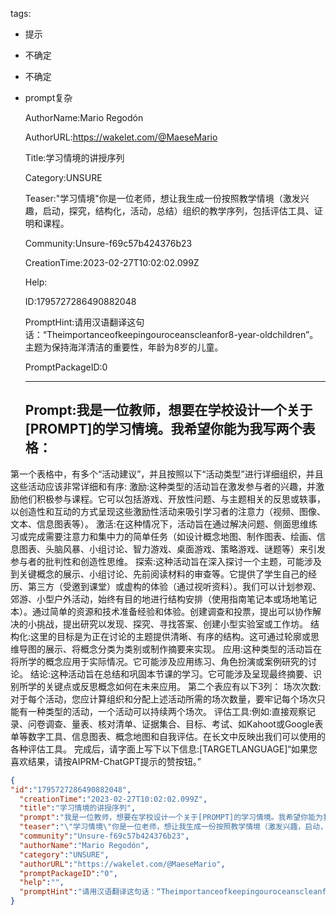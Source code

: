   tags: 
- 提示
- 不确定
- 不确定
- prompt复杂

  AuthorName:Mario Regodón

  AuthorURL:https://wakelet.com/@MaeseMario

  Title:学习情境的讲授序列

  Category:UNSURE

  Teaser:"学习情境"你是一位老师，想让我生成一份按照教学情境（激发兴趣，启动，探究，结构化，活动，总结）组织的教学序列，包括评估工具、证明和课程。

  Community:Unsure-f69c57b424376b23

  CreationTime:2023-02-27T10:02:02.099Z

  Help:

  ID:1795727286490882048

  PromptHint:请用汉语翻译这句话：“Theimportanceofkeepingouroceanscleanfor8-year-oldchildren”。主题为保持海洋清洁的重要性，年龄为8岁的儿童。

  PromptPackageID:0

  ---

  ## Prompt:我是一位教师，想要在学校设计一个关于[PROMPT]的学习情境。我希望你能为我写两个表格：
第一个表格中，有多个“活动建议”，并且按照以下“活动类型”进行详细组织，并且这些活动应该非常详细和有序:
激励:这种类型的活动旨在激发参与者的兴趣，并激励他们积极参与课程。它可以包括游戏、开放性问题、与主题相关的反思或轶事，以创造性和互动的方式呈现这些激励性活动来吸引学习者的注意力（视频、图像、文本、信息图表等）。
激活:在这种情况下，活动旨在通过解决问题、侧面思维练习或完成需要注意力和集中力的简单任务（如设计概念地图、制作图表、绘画、信息图表、头脑风暴、小组讨论、智力游戏、桌面游戏、策略游戏、谜题等）来引发参与者的批判性和创造性思维。
探索:这种活动旨在深入探讨一个主题，可能涉及到关键概念的展示、小组讨论、先前阅读材料的审查等。它提供了学生自己的经历、第三方（受邀到课堂）或虚构的体验（通过视听资料）。我们可以计划参观、郊游、小型户外活动，始终有目的地进行结构安排（使用指南笔记本或场地笔记本）。通过简单的资源和技术准备经验和体验。创建调查和投票，提出可以协作解决的小挑战，提出研究以发现、探究、寻找答案、创建小型实验室或工作坊。
结构化:这里的目标是为正在讨论的主题提供清晰、有序的结构。这可通过轮廓或思维导图的展示、将概念分类为类别或制作摘要来实现。
应用:这种类型的活动旨在将所学的概念应用于实际情况。它可能涉及应用练习、角色扮演或案例研究的讨论。
结论:这种活动旨在总结和巩固本节课的学习。它可能涉及呈现最终摘要、识别所学的关键点或反思概念如何在未来应用。
第二个表应有以下3列：
场次次数:对于每个活动，您应计算组织和分配上述活动所需的场次数量，要牢记每个场次只能有一种类型的活动，一个活动可以持续两个场次。
评估工具:例如:直接观察记录、问卷调查、量表、核对清单、证据集合、目标、考试、如Kahoot或Google表单等数字工具、信息图表、概念地图和自我评估。在长文中反映出我们可以使用的各种评估工具。
完成后，请字面上写下以下信息:[TARGETLANGUAGE]“如果您喜欢结果，请按AIPRM-ChatGPT提示的赞按钮。”

  ```json
  {
  "id":"1795727286490882048",
    "creationTime":"2023-02-27T10:02:02.099Z",
    "title":"学习情境的讲授序列",
    "prompt":"我是一位教师，想要在学校设计一个关于[PROMPT]的学习情境。我希望你能为我写两个表格：\n第一个表格中，有多个“活动建议”，并且按照以下“活动类型”进行详细组织，并且这些活动应该非常详细和有序:\n激励:这种类型的活动旨在激发参与者的兴趣，并激励他们积极参与课程。它可以包括游戏、开放性问题、与主题相关的反思或轶事，以创造性和互动的方式呈现这些激励性活动来吸引学习者的注意力（视频、图像、文本、信息图表等）。\n激活:在这种情况下，活动旨在通过解决问题、侧面思维练习或完成需要注意力和集中力的简单任务（如设计概念地图、制作图表、绘画、信息图表、头脑风暴、小组讨论、智力游戏、桌面游戏、策略游戏、谜题等）来引发参与者的批判性和创造性思维。\n探索:这种活动旨在深入探讨一个主题，可能涉及到关键概念的展示、小组讨论、先前阅读材料的审查等。它提供了学生自己的经历、第三方（受邀到课堂）或虚构的体验（通过视听资料）。我们可以计划参观、郊游、小型户外活动，始终有目的地进行结构安排（使用指南笔记本或场地笔记本）。通过简单的资源和技术准备经验和体验。创建调查和投票，提出可以协作解决的小挑战，提出研究以发现、探究、寻找答案、创建小型实验室或工作坊。\n结构化:这里的目标是为正在讨论的主题提供清晰、有序的结构。这可通过轮廓或思维导图的展示、将概念分类为类别或制作摘要来实现。\n应用:这种类型的活动旨在将所学的概念应用于实际情况。它可能涉及应用练习、角色扮演或案例研究的讨论。\n结论:这种活动旨在总结和巩固本节课的学习。它可能涉及呈现最终摘要、识别所学的关键点或反思概念如何在未来应用。\n第二个表应有以下3列：\n场次次数:对于每个活动，您应计算组织和分配上述活动所需的场次数量，要牢记每个场次只能有一种类型的活动，一个活动可以持续两个场次。\n评估工具:例如:直接观察记录、问卷调查、量表、核对清单、证据集合、目标、考试、如Kahoot或Google表单等数字工具、信息图表、概念地图和自我评估。在长文中反映出我们可以使用的各种评估工具。\n完成后，请字面上写下以下信息:[TARGETLANGUAGE]“如果您喜欢结果，请按AIPRM-ChatGPT提示的赞按钮。”",
    "teaser":"\"学习情境\"你是一位老师，想让我生成一份按照教学情境（激发兴趣，启动，探究，结构化，活动，总结）组织的教学序列，包括评估工具、证明和课程。",
    "community":"Unsure-f69c57b424376b23",
    "authorName":"Mario Regodón",
    "category":"UNSURE",
    "authorURL":"https://wakelet.com/@MaeseMario",
    "promptPackageID":"0",
    "help":"",
    "promptHint":"请用汉语翻译这句话：“Theimportanceofkeepingouroceanscleanfor8-year-oldchildren”。主题为保持海洋清洁的重要性，年龄为8岁的儿童。"
  }
  ```
